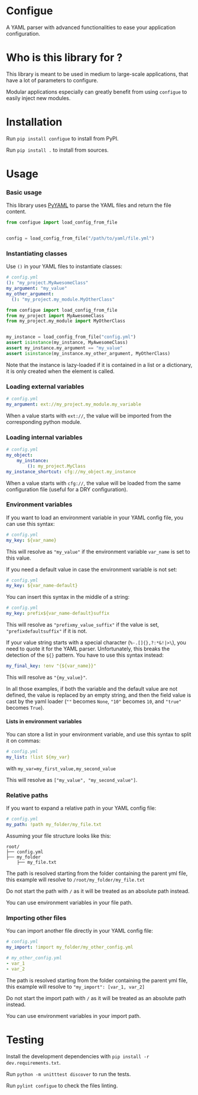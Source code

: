 Configue
========

A YAML parser with advanced functionalities to ease your application configuration.

# Who is this library for ?
This library is meant to be used in medium to large-scale applications, that have a lot of parameters to configure. 

Modular applications especially can greatly benefit from using `configue` to easily inject new modules.

# Installation

Run `pip install configue` to install from PyPI.

Run `pip install .` to install from sources.

# Usage

### Basic usage
This library uses [PyYAML](https://github.com/yaml/pyyaml) to parse the YAML files and return the file content.

```python
from configue import load_config_from_file


config = load_config_from_file("/path/to/yaml/file.yml")
```

### Instantiating classes

Use `()` in your YAML files to instantiate classes:
```yaml
# config.yml
(): "my_project.MyAwesomeClass"
my_argument: "my_value"
my_other_argument:
  (): "my_project.my_module.MyOtherClass"
```

```python
from configue import load_config_from_file
from my_project import MyAwesomeClass
from my_project.my_module import MyOtherClass


my_instance = load_config_from_file("config.yml")
assert isinstance(my_instance, MyAwesomeClass)
assert my_instance.my_argument == "my_value"
assert isinstance(my_instance.my_other_argument, MyOtherClass)
```

Note that the instance is lazy-loaded if it is contained in a list or a dictionary, it is only created when the element
is called.

### Loading external variables

```yaml
# config.yml
my_argument: ext://my_project.my_module.my_variable
```

When a value starts with `ext://`, the value will be imported from the corresponding python module.


### Loading internal variables

```yaml
# config.yml
my_object:
    my_instance:
        (): my_project.MyClass
my_instance_shortcut: cfg://my_object.my_instance
```

When a value starts with `cfg://`, the value will be loaded from the same configuration file (useful for a DRY
configuration).

### Environment variables

If you want to load an environment variable in your YAML config file, you can use this syntax:
```yaml
# config.yml
my_key: ${var_name}
```
This will resolve as `"my_value"` if the environment variable `var_name` is set to this value.

If you need a default value in case the environment variable is not set:
```yaml
# config.yml
my_key: ${var_name-default}
```

You can insert this syntax in the middle of a string:
```yaml
# config.yml
my_key: prefix${var_name-default}suffix
```
This will resolve as `"prefixmy_value_suffix"` if the value is set, `"prefixdefaultsuffix"` if it is not.

If your value string starts with a special character (`%-.[]{},?:*&!|>\`), you need to quote it for the YAML parser.
Unfortunately, this breaks the detection of the `${}` pattern. You have to use this syntax instead:
```yaml
my_final_key: !env "{${var_name}}"
```
This will resolve as `"{my_value}"`.

In all those examples, if both the variable and the default value are not defined, the value is replaced by an empty
string, and then the field value is cast by the yaml loader (`""` becomes `None`, `"10"` becomes `10`, and `"true"`
becomes `True`).

#### Lists in environment variables
You can store a list in your environment variable, and use this syntax to split it on commas:
```yaml
# config.yml
my_list: !list ${my_var}
```
with `my_var=my_first_value,my_second_value`

This will resolve as `["my_value", "my_second_value"]`.


### Relative paths

If you want to expand a relative path in your YAML config file:

````yaml
# config.yml
my_path: !path my_folder/my_file.txt  
````
Assuming your file structure looks like this:
```
root/
├── config.yml
├── my_folder
    ├── my_file.txt
```

The path is resolved starting from the folder containing the parent yml file, this example will resolve to
`/root/my_folder/my_file.txt`

Do not start the path with `/` as it will be treated as an absolute path instead.

You can use environment variables in your file path.

### Importing other files

You can import another file directly in your YAML config file:

````yaml
# config.yml
my_import: !import my_folder/my_other_config.yml
````

```yaml
# my_other_config.yml
- var_1
- var_2
```

The path is resolved starting from the folder containing the parent yml file, this example will resolve to
`"my_import": [var_1, var_2]`

Do not start the import path with `/` as it will be treated as an absolute path instead.

You can use environment variables in your import path.

# Testing

Install the development dependencies with `pip install -r dev.requirements.txt`.

Run `python -m unitttest discover` to run the tests.

Run `pylint configue` to check the files linting.
